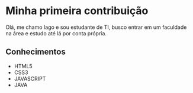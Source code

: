 
# Minha primeira contribuição

Olá, me chamo Iago e sou estudante de TI, busco entrar em um faculdade na área e estudo até lá por conta própria.




## Conhecimentos

- HTML5
- CSS3
- JAVASCRIPT
- JAVA

